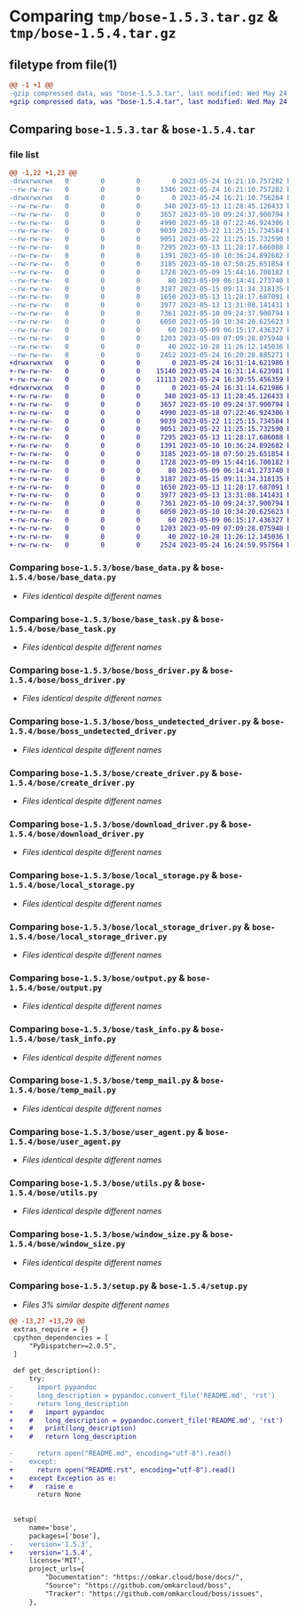 # Comparing `tmp/bose-1.5.3.tar.gz` & `tmp/bose-1.5.4.tar.gz`

## filetype from file(1)

```diff
@@ -1 +1 @@
-gzip compressed data, was "bose-1.5.3.tar", last modified: Wed May 24 16:21:10 2023, max compression
+gzip compressed data, was "bose-1.5.4.tar", last modified: Wed May 24 16:31:14 2023, max compression
```

## Comparing `bose-1.5.3.tar` & `bose-1.5.4.tar`

### file list

```diff
@@ -1,22 +1,23 @@
-drwxrwxrwx   0        0        0        0 2023-05-24 16:21:10.757282 bose-1.5.3/
--rw-rw-rw-   0        0        0     1346 2023-05-24 16:21:10.757282 bose-1.5.3/PKG-INFO
-drwxrwxrwx   0        0        0        0 2023-05-24 16:21:10.756284 bose-1.5.3/bose/
--rw-rw-rw-   0        0        0      340 2023-05-13 11:28:45.126433 bose-1.5.3/bose/__init__.py
--rw-rw-rw-   0        0        0     3657 2023-05-10 09:24:37.900794 bose-1.5.3/bose/base_data.py
--rw-rw-rw-   0        0        0     4990 2023-05-18 07:22:46.924306 bose-1.5.3/bose/base_task.py
--rw-rw-rw-   0        0        0     9039 2023-05-22 11:25:15.734584 bose-1.5.3/bose/boss_driver.py
--rw-rw-rw-   0        0        0     9051 2023-05-22 11:25:15.732590 bose-1.5.3/bose/boss_undetected_driver.py
--rw-rw-rw-   0        0        0     7295 2023-05-13 11:28:17.686088 bose-1.5.3/bose/create_driver.py
--rw-rw-rw-   0        0        0     1391 2023-05-10 10:36:24.892682 bose-1.5.3/bose/download_driver.py
--rw-rw-rw-   0        0        0     3185 2023-05-18 07:50:25.651854 bose-1.5.3/bose/local_storage.py
--rw-rw-rw-   0        0        0     1728 2023-05-09 15:44:16.700182 bose-1.5.3/bose/local_storage_driver.py
--rw-rw-rw-   0        0        0       80 2023-05-09 06:14:41.273740 bose-1.5.3/bose/opponent.py
--rw-rw-rw-   0        0        0     3187 2023-05-15 09:11:34.318135 bose-1.5.3/bose/output.py
--rw-rw-rw-   0        0        0     1650 2023-05-13 11:28:17.687091 bose-1.5.3/bose/task_info.py
--rw-rw-rw-   0        0        0     3977 2023-05-13 13:31:08.141431 bose-1.5.3/bose/temp_mail.py
--rw-rw-rw-   0        0        0     7361 2023-05-10 09:24:37.900794 bose-1.5.3/bose/user_agent.py
--rw-rw-rw-   0        0        0     6050 2023-05-10 10:34:20.625623 bose-1.5.3/bose/utils.py
--rw-rw-rw-   0        0        0       60 2023-05-09 06:15:17.436327 bose-1.5.3/bose/wait.py
--rw-rw-rw-   0        0        0     1203 2023-05-09 07:09:28.075948 bose-1.5.3/bose/window_size.py
--rw-rw-rw-   0        0        0       40 2022-10-28 11:26:12.145036 bose-1.5.3/setup.cfg
--rw-rw-rw-   0        0        0     2452 2023-05-24 16:20:28.885271 bose-1.5.3/setup.py
+drwxrwxrwx   0        0        0        0 2023-05-24 16:31:14.621986 bose-1.5.4/
+-rw-rw-rw-   0        0        0    15140 2023-05-24 16:31:14.623981 bose-1.5.4/PKG-INFO
+-rw-rw-rw-   0        0        0    11113 2023-05-24 16:30:55.456359 bose-1.5.4/README.rst
+drwxrwxrwx   0        0        0        0 2023-05-24 16:31:14.621986 bose-1.5.4/bose/
+-rw-rw-rw-   0        0        0      340 2023-05-13 11:28:45.126433 bose-1.5.4/bose/__init__.py
+-rw-rw-rw-   0        0        0     3657 2023-05-10 09:24:37.900794 bose-1.5.4/bose/base_data.py
+-rw-rw-rw-   0        0        0     4990 2023-05-18 07:22:46.924306 bose-1.5.4/bose/base_task.py
+-rw-rw-rw-   0        0        0     9039 2023-05-22 11:25:15.734584 bose-1.5.4/bose/boss_driver.py
+-rw-rw-rw-   0        0        0     9051 2023-05-22 11:25:15.732590 bose-1.5.4/bose/boss_undetected_driver.py
+-rw-rw-rw-   0        0        0     7295 2023-05-13 11:28:17.686088 bose-1.5.4/bose/create_driver.py
+-rw-rw-rw-   0        0        0     1391 2023-05-10 10:36:24.892682 bose-1.5.4/bose/download_driver.py
+-rw-rw-rw-   0        0        0     3185 2023-05-18 07:50:25.651854 bose-1.5.4/bose/local_storage.py
+-rw-rw-rw-   0        0        0     1728 2023-05-09 15:44:16.700182 bose-1.5.4/bose/local_storage_driver.py
+-rw-rw-rw-   0        0        0       80 2023-05-09 06:14:41.273740 bose-1.5.4/bose/opponent.py
+-rw-rw-rw-   0        0        0     3187 2023-05-15 09:11:34.318135 bose-1.5.4/bose/output.py
+-rw-rw-rw-   0        0        0     1650 2023-05-13 11:28:17.687091 bose-1.5.4/bose/task_info.py
+-rw-rw-rw-   0        0        0     3977 2023-05-13 13:31:08.141431 bose-1.5.4/bose/temp_mail.py
+-rw-rw-rw-   0        0        0     7361 2023-05-10 09:24:37.900794 bose-1.5.4/bose/user_agent.py
+-rw-rw-rw-   0        0        0     6050 2023-05-10 10:34:20.625623 bose-1.5.4/bose/utils.py
+-rw-rw-rw-   0        0        0       60 2023-05-09 06:15:17.436327 bose-1.5.4/bose/wait.py
+-rw-rw-rw-   0        0        0     1203 2023-05-09 07:09:28.075948 bose-1.5.4/bose/window_size.py
+-rw-rw-rw-   0        0        0       40 2022-10-28 11:26:12.145036 bose-1.5.4/setup.cfg
+-rw-rw-rw-   0        0        0     2524 2023-05-24 16:24:59.957564 bose-1.5.4/setup.py
```

### Comparing `bose-1.5.3/bose/base_data.py` & `bose-1.5.4/bose/base_data.py`

 * *Files identical despite different names*

### Comparing `bose-1.5.3/bose/base_task.py` & `bose-1.5.4/bose/base_task.py`

 * *Files identical despite different names*

### Comparing `bose-1.5.3/bose/boss_driver.py` & `bose-1.5.4/bose/boss_driver.py`

 * *Files identical despite different names*

### Comparing `bose-1.5.3/bose/boss_undetected_driver.py` & `bose-1.5.4/bose/boss_undetected_driver.py`

 * *Files identical despite different names*

### Comparing `bose-1.5.3/bose/create_driver.py` & `bose-1.5.4/bose/create_driver.py`

 * *Files identical despite different names*

### Comparing `bose-1.5.3/bose/download_driver.py` & `bose-1.5.4/bose/download_driver.py`

 * *Files identical despite different names*

### Comparing `bose-1.5.3/bose/local_storage.py` & `bose-1.5.4/bose/local_storage.py`

 * *Files identical despite different names*

### Comparing `bose-1.5.3/bose/local_storage_driver.py` & `bose-1.5.4/bose/local_storage_driver.py`

 * *Files identical despite different names*

### Comparing `bose-1.5.3/bose/output.py` & `bose-1.5.4/bose/output.py`

 * *Files identical despite different names*

### Comparing `bose-1.5.3/bose/task_info.py` & `bose-1.5.4/bose/task_info.py`

 * *Files identical despite different names*

### Comparing `bose-1.5.3/bose/temp_mail.py` & `bose-1.5.4/bose/temp_mail.py`

 * *Files identical despite different names*

### Comparing `bose-1.5.3/bose/user_agent.py` & `bose-1.5.4/bose/user_agent.py`

 * *Files identical despite different names*

### Comparing `bose-1.5.3/bose/utils.py` & `bose-1.5.4/bose/utils.py`

 * *Files identical despite different names*

### Comparing `bose-1.5.3/bose/window_size.py` & `bose-1.5.4/bose/window_size.py`

 * *Files identical despite different names*

### Comparing `bose-1.5.3/setup.py` & `bose-1.5.4/setup.py`

 * *Files 3% similar despite different names*

```diff
@@ -13,27 +13,29 @@
 extras_require = {}
 cpython_dependencies = [
     "PyDispatcher>=2.0.5",
 ]
 
 def get_description():
     try:
-      import pypandoc
-      long_description = pypandoc.convert_file('README.md', 'rst')
-      return long_description
+    #   import pypandoc
+    #   long_description = pypandoc.convert_file('README.md', 'rst')
+    #   print(long_description)
+    #   return long_description
 
-      return open("README.md", encoding="utf-8").read()
-    except:
+      return open("README.rst", encoding="utf-8").read()
+    except Exception as e:
+    #   raise e
       return None
     
 
 setup(
     name='bose',
     packages=['bose'],
-    version='1.5.3',
+    version='1.5.4',
     license='MIT',
     project_urls={
         "Documentation": "https://omkar.cloud/bose/docs/",
         "Source": "https://github.com/omkarcloud/boss",
         "Tracker": "https://github.com/omkarcloud/boss/issues",
     },
```

